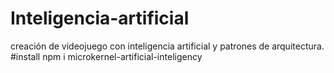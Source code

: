 # Inteligencia-artificial
creación de videojuego con inteligencia artificial y patrones de arquitectura.
#install
npm i microkernel-artificial-inteligency